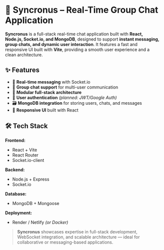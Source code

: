 # 📨 Syncronus – Real-Time Group Chat Application

**Syncronus** is a full-stack real-time chat application built with **React, Node.js, Socket.io, and MongoDB**, designed to support **instant messaging, group chats, and dynamic user interaction**. It features a fast and responsive UI built with **Vite**, providing a smooth user experience and a clean architecture.

## ✨ Features

- 🔄 **Real-time messaging** with Socket.io
- 👥 **Group chat support** for multi-user communication
- 🧩 **Modular full-stack architecture**
- 🔐 **User authentication** *(planned: JWT/Google Auth)*
- 🗃️ **MongoDB integration** for storing users, chats, and messages
- 💬 **Responsive UI** built with React

## 🛠 Tech Stack

**Frontend:**
- React + Vite
- React Router
- Socket.io-client

**Backend:**
- Node.js + Express
- Socket.io

**Database:**
- MongoDB + Mongoose

**Deployment:**
- Render / Netlify *(or Docker)*

> **Syncronus** showcases expertise in full-stack development, WebSocket integration, and scalable architecture — ideal for collaborative or messaging-based applications.
